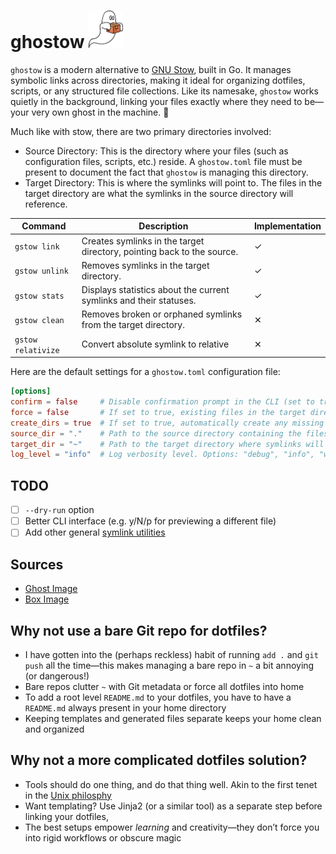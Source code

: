 <h1>
ghostow
<img src="./media/ghostow-logo.png" alt="Description" height="60" />
</h1>

`ghostow` is a modern alternative to [GNU Stow](https://www.gnu.org/software/stow/), built in Go. It manages symbolic links across directories, making it ideal for organizing dotfiles, scripts, or any structured file collections. Like its namesake, `ghostow` works quietly in the background, linking your files exactly where they need to be—your very own ghost in the machine. 👻

Much like with stow, there are two primary directories involved:

- Source Directory: This is the directory where your files (such as configuration files, scripts, etc.) reside. A `ghostow.toml` file must be present to document the fact that `ghostow` is managing this directory.
- Target Directory: This is where the symlinks will point to. The files in the target directory are what the symlinks in the source directory will reference.

| **Command**        | **Description**                                                        | **Implementation** |
| ------------------ | ---------------------------------------------------------------------- | ------------------ |
| `gstow link`       | Creates symlinks in the target directory, pointing back to the source. | ✓                 |
| `gstow unlink`     | Removes symlinks in the target directory.                              | ✓                 |
| `gstow stats`      | Displays statistics about the current symlinks and their statuses.     | ✓                 |
| `gstow clean`      | Removes broken or orphaned symlinks from the target directory.         | ✕                 |
| `gstow relativize` | Convert absolute symlink to relative                                   | ✕                 |

Here are the default settings for a `ghostow.toml` configuration file:

```toml
[options]
confirm = false     # Disable confirmation prompt in the CLI (set to true for confirmation before actions).
force = false       # If set to true, existing files in the target directory will be overwritten without prompt.
create_dirs = true  # If set to true, automatically create any missing directories in the target path.
source_dir = "."    # Path to the source directory containing the files to be linked.
target_dir = "~"    # Path to the target directory where symlinks will be created.
log_level = "info"  # Log verbosity level. Options: "debug", "info", "warn", "error", "dpanic", "panic", "fatal"
```

## TODO

- [ ] `--dry-run` option
- [ ] Better CLI interface (e.g. y/N/p for previewing a different file)
- [ ] Add other general [symlink utilities](https://github.com/brandt/symlinks)

## Sources

- [Ghost Image](https://pixabay.com/vectors/ghosts-halloween-spooky-cute-haunt-1775548/)
- [Box Image](https://pixabay.com/vectors/package-cardboard-box-delivery-8856091/)

## Why not use a bare Git repo for dotfiles?

- I have gotten into the (perhaps reckless) habit of running `add .` and `git push` all the time—this makes managing a bare repo in `~` a bit annoying (or dangerous!)
- Bare repos clutter `~` with Git metadata or force all dotfiles into home
- To add a root level `README.md` to your dotfiles, you have to have a `README.md` always present in your home directory
- Keeping templates and generated files separate keeps your home clean and organized

## Why not a more complicated dotfiles solution?

- Tools should do one thing, and do that thing well. Akin to the first tenet in the [Unix philosphy](https://en.wikipedia.org/wiki/Unix_philosophy)
- Want templating? Use Jinja2 (or a similar tool) as a separate step before linking your dotfiles,
- The best setups empower _learning_ and creativity—they don’t force you into rigid workflows or obscure magic
